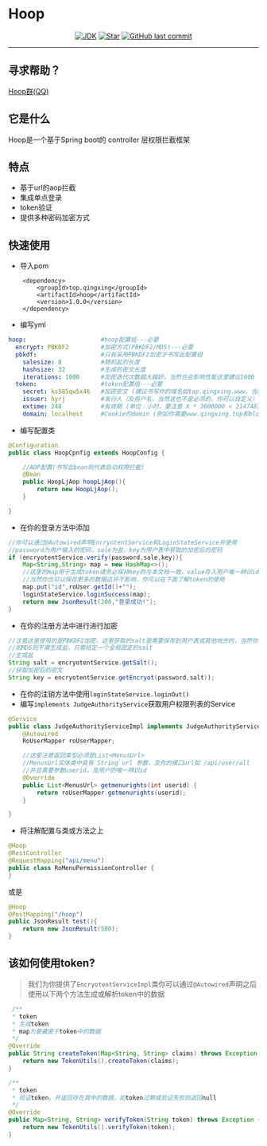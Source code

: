 # Hoop

<p align="center">
<a href="#"><img alt="JDK" src="https://img.shields.io/badge/JDK-1.8-yellow.svg?style=flat-square"/></a>
<a href="#"><img alt="Star" src="https://img.shields.io/github/stars/ChangZou/hoop?style=flat-square"></a>
<a href="#"><img alt="GitHub last commit" src="https://img.shields.io/github/license/ChangZou/hoop?style=flat-square"></a>
</p>

------
## 寻求帮助？

<a target="blank" href="//shang.qq.com/wpa/qunwpa?idkey=80940ca7549fe64402524f9376a881777f3cf1e3f9eee7bd426bc2febca3d050"><span>Hoop群(QQ)</span></a>

## 它是什么
Hoop是一个基于Spring boot的 controller 层权限拦截框架 
## 特点
- 基于url的aop拦截
- 集成单点登录
- token验证
- 提供多种密码加密方式
## 快速使用
- 导入pom
```text
    <dependency>
        <groupId>top.qingxing</groupId>
        <artifactId>hoop</artifactId>
        <version>1.0.0</version>
    </dependency>
```
- 编写yml
```yaml
hoop:                     #hoop配置组---必要
  encrypt: PBKDF2         #加密方式(PBKDF2/MD5)---必要
  pbkdf:                  #只有采用PBKDF2加密才书写此配置组
    salesize: 8           #随机盐的长度
    hashsize: 32          #生成的密文长度
    iterations: 1000      #加密迭代次数越大越好，当然也会影响性能这里建议1000
  token:                  #token配置组---必要
    secret: ks585qw5x46   #加密密文 (建议书写你的域名如top.qingxing.www，当然这也不是必须的，你可以自定义)---必要
    issuer: hyrj          #发行人（及用户名，当然这也不是必须的，你可以自定义）---必要
    extime: 240           #有效期 (单位：小时，要注意 X * 3600000 < 2147483647)---必要
    domain: localhost     #Cookie的domin (例如你需要www.qingxing.top和blog.qingxing.top共享登录状态则需要填写主域qingxing.top)---必要
```
- 编写配置类
```java
@Configuration
public class HoopCpnfig extends HoopConfig {

    //AOP配置(书写此bean则代表启动权限拦截)
    @Bean
    public HoopLjAop hoopLjAop(){
        return new HoopLjAop();
    }

}
```
- 在你的登录方法中添加
```java
//你可以通过@Autowired声明EncryotentService和LoginStateService并使用
//password为用户输入的密码，sale为盐，key为用户表中获取的加密后的密码
if (encryotentService.verify(password,sale,key)){
    Map<String,String> map = new HashMap<>();
    //这里的map用于生成token请务必保持key的与本文档一致，value存入用户唯一辨识id，这将直接影响用户权限的判断
    //当然你也可以保存更多的数据这并不影响，你可以在下面了解token的使用
    map.put("id",roUser.getId()+"");
    loginStateService.loginSuccess(map);
    return new JsonResult(200,"登录成功!");
}
```
- 在你的注册方法中进行进行加密
```java
//注意这里使用的是PBKDF2加密，这里获取的salt是需要保存到用户表或其他地方的，当然你也可以将salt藏匿与密码中，验证时在分割密码提取出salt和原本的密文
//如MD5则不需生成盐，只需给定一个全局固定的salt
//生成盐
String salt = encryotentService.getSalt();
//获取加密后的密文
String key = encryotentService.getEncryot(password,salt));
```
- 在你的注销方法中使用`loginStateService.loginOut()`
- 编写`implements JudgeAuthorityService`获取用户权限列表的Service
```java
@Service
public class JudgeAuthorityServiceImpl implements JudgeAuthorityService {
    @Autowired
    RoUserMapper roUserMapper;

    //这里注意返回类型必须是List<MenusUrl>
    //MenusUrl实体类中具有 String url 参数，及你的接口url如 /api/user/all
    //并且需要参数userid，及用户的唯一辨识id
    @Override
    public List<MenusUrl> getmenurights(int userid) {
        return roUserMapper.getmenurights(userid);
    }

}
```
- 将注解配置与类或方法之上
```java
@Hoop
@RestController
@RequestMapping("api/menu")
public class RoMenuPermissionController {
}
```
或是
```java
@Hoop
@PostMapping("/hoop")
public JsonResult test(){
    return new JsonResult(500);
}
```
## 该如何使用token?
>我们为你提供了`EncryotentServiceImpl`类你可以通过`@Autowired`声明之后使用以下两个方法生成或解析token中的数据
```java
 /**
 * token
 * 生成token
 * map为要藏匿于token中的数据
 */
@Override
public String createToken(Map<String, String> claims) throws Exception {
    return new TokenUtils().createToken(claims);
}

/**
 * token
 * 验证token，并返回存在其中的数据，如token过期或验证失败则返回null
 */
@Override
public Map<String, String> verifyToken(String token) throws Exception {
    return new TokenUtils().verifyToken(token);
}
```
